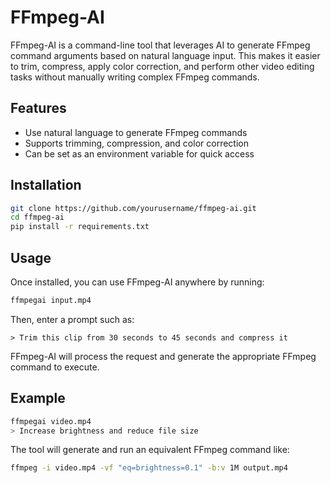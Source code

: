 # FFmpeg-AI

FFmpeg-AI is a command-line tool that leverages AI to generate FFmpeg command arguments based on natural language input. This makes it easier to trim, compress, apply color correction, and perform other video editing tasks without manually writing complex FFmpeg commands.

## Features
- Use natural language to generate FFmpeg commands
- Supports trimming, compression, and color correction
- Can be set as an environment variable for quick access

## Installation
```bash
git clone https://github.com/yourusername/ffmpeg-ai.git
cd ffmpeg-ai
pip install -r requirements.txt
```

## Usage
Once installed, you can use FFmpeg-AI anywhere by running:
```bash
ffmpegai input.mp4
```
Then, enter a prompt such as:
```
> Trim this clip from 30 seconds to 45 seconds and compress it
```
FFmpeg-AI will process the request and generate the appropriate FFmpeg command to execute.

## Example
```bash
ffmpegai video.mp4
> Increase brightness and reduce file size
```
The tool will generate and run an equivalent FFmpeg command like:
```bash
ffmpeg -i video.mp4 -vf "eq=brightness=0.1" -b:v 1M output.mp4
```
